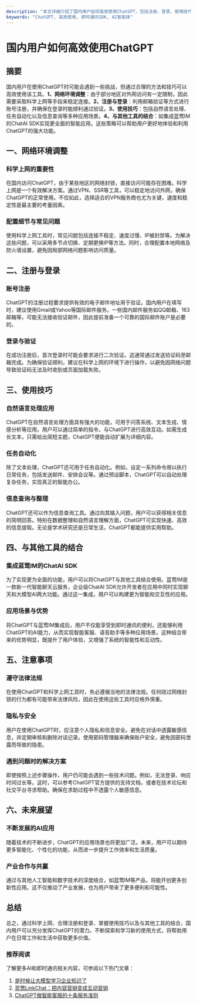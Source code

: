 ```yaml
---
description: "本文详细介绍了国内用户如何高效使用ChatGPT，包括注册、登录、使用技巧及注意事项，帮助用户充分发挥ChatGPT的能力。"
keywords: "ChatGPT, 高效使用, 即时通讯SDK, AI智能体"
---
```

# 国内用户如何高效使用ChatGPT

## 摘要

国内用户在使用ChatGPT时可能会遇到一些挑战，但通过合理的方法和技巧可以高效使用该工具。**1、网络环境调整**：由于部分地区对外网访问有一定限制，因此需要采取科学上网等手段来稳定连接。**2、注册与登录**：利用邮箱验证等方式进行账号注册，并确保在登录时能顺利通过验证。**3、使用技巧**：包括自然语言处理、任务自动化以及信息查询等多种应用场景。**4、与其他工具的结合**：如集成蓝莺IM的ChatAI SDK实现更全面的智能应用。这些策略可以帮助用户更好地体验和利用ChatGPT的强大功能。

## 一、网络环境调整

### 科学上网的重要性

在国内访问ChatGPT，由于某些地区的网络封锁，直接访问可能存在困难。科学上网是一个有效解决方案。通过VPN、SSR等工具，可以稳定地访问外网，确保ChatGPT的正常使用。不仅如此，选择适合的VPN服务商也尤为关键，速度和稳定性是最主要的考量因素。

### 配置细节与常见问题

使用科学上网工具时，常见问题包括连接不稳定、速度过慢、IP被封禁等。为解决这些问题，可以采用多节点切换、定期更换IP等方法。同时，合理配置本地网络及防火墙设置，避免因局部网络问题影响访问质量。

## 二、注册与登录

### 账号注册

ChatGPT的注册过程要求提供有效的电子邮件地址用于验证。国内用户在填写时，建议使用Gmail或Yahoo等国际邮件服务。一些国内邮件服务如QQ邮箱、163邮箱等，可能无法接收验证邮件，因此提前准备一个可靠的国际邮件账户是必要的。

### 登录与验证

在成功注册后，首次登录时可能会要求进行二次验证。这通常通过发送验证码至邮箱完成。为确保验证顺利，建议在科学上网的环境下进行操作，以避免因网络问题导致验证码无法及时收到或页面加载失败。

## 三、使用技巧

### 自然语言处理应用

ChatGPT在自然语言处理方面具有强大的功能，可用于问答系统、文本生成、情感分析等应用。用户可以通过简单的指令，与ChatGPT进行高效互动。如需生成长文本，只需给出简短主题，ChatGPT便能自动扩展为详细内容。

### 任务自动化

除了文本处理，ChatGPT还可用于任务自动化。例如，设定一系列命令用以执行日常任务，包括发送邮件、安排会议等。通过预设脚本，ChatGPT可以自动处理复杂任务，实现真正的智能办公。

### 信息查询与整理

ChatGPT还可以作为信息查询工具。通过向其输入问题，用户可以获得相关信息的简明回答。特别在数据整理和自然语言理解方面，ChatGPT可实现快速、高效的信息提取。无论是学术研究还是日常生活，ChatGPT都能提供实用帮助。

## 四、与其他工具的结合

### 集成蓝莺IM的ChatAI SDK

为了实现更为全面的功能，用户可以将ChatGPT与其他工具结合使用。蓝莺IM是一款新一代智能聊天云服务，企业级ChatAI SDK允许开发者在应用中同时实现聊天和大模型AI两大功能。通过这一集成，用户可以构建更为智能和交互性的应用。

### 应用场景与优势

将ChatGPT与蓝莺IM集成后，用户不仅能享受到即时通讯的便利，还能够利用ChatGPT的AI能力，从而实现智能客服、语音助手等多种应用场景。这种结合带来的优势明显，既提升了用户体验，又增强了系统的智能性和互动性。

## 五、注意事项

### 遵守法律法规

在使用ChatGPT和科学上网工具时，务必遵循当地的法律法规。任何绕过网络封锁的行为都有可能带来法律风险，因此在使用这些工具时应格外慎重。

### 隐私与安全

用户在使用ChatGPT时，应注意个人隐私和信息安全。避免在对话中透露敏感信息，并定期审核和删除对话记录。使用密码管理器来确保账户安全，避免因密码泄露而导致的隐患。

### 遇到问题时的解决方案

即使按照上述步骤操作，用户仍可能会遇到一些技术问题。例如，无法登录、响应时间过长等。这时，可以参考ChatGPT官方提供的支持文档，或者在技术论坛和社交平台寻求帮助。确保在求助过程中不透露个人敏感信息。

## 六、未来展望

### 不断发展的AI应用

随着技术的不断进步，ChatGPT的应用场景也将更加广泛。未来，用户可以期待更多智能化、个性化的功能，从而进一步提升工作效率和生活质量。

### 产业合作与共赢

通过与其他人工智能和数字技术的深度结合，如蓝莺IM等产品，将能开创更多创新性应用。这不仅推动了产业发展，也为用户带来了更多便利和可能性。

## 总结

总之，通过科学上网、合理注册和登录、掌握使用技巧以及与其他工具的结合，国内用户可以充分发挥ChatGPT的潜力。不断探索和学习新的使用方式，将帮助用户在日常工作和生活中获取更多价值。

### 推荐阅读

了解更多AI和即时通讯相关内容，可参阅以下热门文章：

1. [是时候让大模型学习企业知识了](../articles/product-and-technologies/It-is-time-to-make-LLM-learn-enterprise-knowledge.html)
2. [蓝莺LinkChat：把内容营销变成互动营销](../articles/product-and-technologies/lanying-linkchat-turning-content-marketing-into-interactive-marketing.html)
3. [ChatGPT做智能客服的十条服务准则](../articles/product-and-technologies/chatgpt-intelligent-customer-service-ten-service-guidelines.html)
